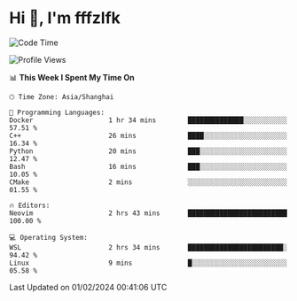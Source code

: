 # Hi 👋, I'm fffzlfk

<!--START_SECTION:waka-->
![Code Time](http://img.shields.io/badge/Code%20Time-646%20hrs%2017%20mins-blue)

![Profile Views](http://img.shields.io/badge/Profile%20Views-0-blue)

📊 **This Week I Spent My Time On** 

```text
🕑︎ Time Zone: Asia/Shanghai

💬 Programming Languages: 
Docker                   1 hr 34 mins        ██████████████░░░░░░░░░░░   57.51 % 
C++                      26 mins             ████░░░░░░░░░░░░░░░░░░░░░   16.34 % 
Python                   20 mins             ███░░░░░░░░░░░░░░░░░░░░░░   12.47 % 
Bash                     16 mins             ███░░░░░░░░░░░░░░░░░░░░░░   10.05 % 
CMake                    2 mins              ░░░░░░░░░░░░░░░░░░░░░░░░░   01.55 % 

🔥 Editors: 
Neovim                   2 hrs 43 mins       █████████████████████████   100.00 % 

💻 Operating System: 
WSL                      2 hrs 34 mins       ████████████████████████░   94.42 % 
Linux                    9 mins              █░░░░░░░░░░░░░░░░░░░░░░░░   05.58 % 
```


 Last Updated on 01/02/2024 00:41:06 UTC
<!--END_SECTION:waka-->
